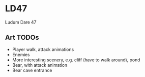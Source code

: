 # LD47
Ludum Dare 47

## Art TODOs

 - Player walk, attack animations
 - Enemies
 - More interesting scenery, e.g. cliff (have to walk around), pond
 - Bear, with attack animation
 - Bear cave entrance
